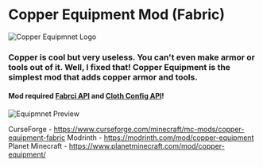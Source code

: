 # Copper Equipment Mod (Fabric)

![Copper Equipmnet Logo](https://i.imgur.com/QNnsHKQ.png)

### Copper is cool but very useless. You can't even make armor or tools out of it. Well, I fixed that! Copper Equipment is the simplest mod that adds copper armor and tools.

#### Mod required [Fabrci API](https://www.curseforge.com/minecraft/mc-mods/fabric-api) and [Cloth Config API](https://www.curseforge.com/minecraft/mc-mods/cloth-config)!

![Equipmnet Preview](https://i.imgur.com/DSNSkX6.png)

CurseForge - https://www.curseforge.com/minecraft/mc-mods/copper-equipment-fabric
Modrinth - https://modrinth.com/mod/copper-equipment
Planet Minecraft - https://www.planetminecraft.com/mod/copper-equipment/

